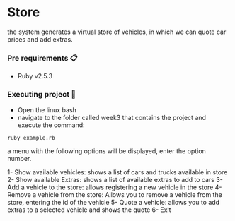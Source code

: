 # Store

the system generates a virtual store of vehicles, in which we can quote car prices and add extras.

### Pre requirements 📋

- Ruby v2.5.3

### Executing project 🔧

- Open the linux bash
- navigate to the folder called week3 that contains the project and execute the command:

```
ruby example.rb
```

a menu with the following options will be displayed, enter the option number.

  1- Show available vehicles:  shows a list of cars and trucks available in store
  2- Show available Extras: shows a list of available extras to add to cars
  3- Add a vehicle to the store: allows registering a new vehicle in the store
  4- Remove a vehicle from the store: Allows you to remove a vehicle from the store, entering the id of the vehicle
  5- Quote a vehicle: allows you to add extras to a selected vehicle and shows the quote
  6- Exit
